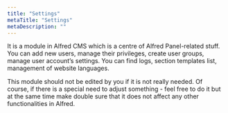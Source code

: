 ```yaml
---
title: "Settings"
metaTitle: "Settings"
metaDescription: ""
---
```


It is a module in Alfred CMS which is a centre of Alfred Panel-related stuff. You can add new users, manage their privileges, create user groups, manage user account’s settings. You can find logs, section templates list, management of website languages.

This module should not be edited by you if it is not really needed. Of course, if there is a special need to adjust something - feel free to do it but at the same time make double sure that it does not affect any other functionalities in Alfred.